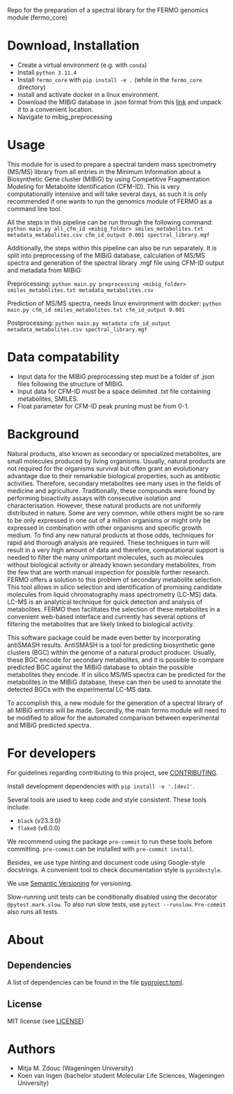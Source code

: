 Repo for the preparation of a spectral library for the FERMO genomics module (fermo_core)

Download, Installation
============

- Create a virtual environment (e.g. with `conda`)
- Install `python 3.11.4`
- Install `fermo_core` with `pip install -e .` (while in the `fermo_core` directory)
- Install and activate docker in a linux environment.
- Download the MIBiG database in .json format from this [link](https://mibig.secondarymetabolites.org/) and
unpack it to a convenient location.
- Navigate to mibig_preprocessing

Usage
====

This module for is used to prepare a spectral tandem mass spectrometry (MS/MS) library from all entries in the Minimum
Information about a Biosynthetic Gene cluster (MIBiG) by using Competitive Fragmentation Modeling for Metabolite
Identification (CFM-ID). This is very computationally intensive and will take several days, as such it is only
recommended if one wants to run the genomics module of FERMO as a command line tool.

All the steps in this pipeline can be run through the following command:
`python main.py all_cfm_id <mibig_folder> smiles_metabolites.txt metadata_metabolites.csv cfm_id_output 0.001
spectral_library.mgf`

Additionally, the steps within this pipeline can also be run separately. It is split into preprocessing of the
MIBiG database, calculation of MS/MS spectra and generation of the spectral library .mgf file using CFM-ID output
and metadata from MIBiG:

Preprocessing:
`python main.py preprocessing <mibig_folder> smiles_metabolites.txt metadata_metabolites.csv`

Prediction of MS/MS spectra, needs linux environment with docker:
`python main.py cfm_id smiles_metabolites.txt cfm_id_output 0.001`

Postprocessing:
`python main.py metadata cfm_id_output metadata_metabolites.csv spectral_library.mgf`

Data compatability
=====

- Input data for the MIBiG preprocessing step must be a folder of .json files following the structure of MIBiG.
- Input data for CFM-ID must be a space delimited .txt file containing metabolites, SMILES.
- Float parameter for CFM-ID peak pruning must be from 0-1.

Background
====

Natural products, also known as secondary or specialized metabolites, are small molecules produced by living organisms.
Usually, natural products are not required for the organisms survival but often grant an evolutionary advantage
due to their remarkable biological properties, such as antibiotic activities. Therefore, secondary metabolites see many
uses in the fields of medicine and agriculture. Traditionally, these compounds were found by performing bioactivity
assays with consecutive isolation and characterisation. However, these natural products are not uniformly distributed
in nature. Some are very common, while others might be so rare to be only expressed in one out of a million organisms
or might only be expressed in combination with other organisms and specific growth medium. To find any new natural
products at those odds, techniques for rapid and thorough analysis are required. These techniques in turn will result
in a very high amount of data and therefore, computational support is needed to filter the many unimportant molecules,
such as molecules without biological activity or already known secondary metabolites, from the few that are worth
manual inspection for possible further research.
FERMO offers a solution to this problem of secondary metabolite selection. This tool allows in silico selection and
identification of promising candidate molecules from liquid chromatography mass spectrometry (LC-MS) data. LC-MS is an
analytical technique for quick detection and analysis of metabolites. FERMO then facilitates the selection of these
metabolites in a convenient web-based interface and currently has several options of filtering the metabolites that
are likely linked to biological activity.

This software package could be made even better by incorporating antiSMASH results.  AntiSMASH is a tool
for predicting biosynthetic gene clusters (BGC) within the genome of a natural product producer. Usually, these BGC
encode for secondary metabolites, and it is possible to compare predicted BGC against the MIBiG database to obtain
the possible metabolites they encode. If in silico MS/MS spectra can be predicted for the metabolites in the MIBiG
database, these can then be used to annotate the detected BGCs with the experimental LC-MS data.

To accomplish this, a new module for the generation of a spectral library of all MIBiG entries will be made. Secondly,
the main fermo module will need to be modified to allow for the automated comparison between experimental and MIBiG
predicted spectra.

For developers
==============

For guidelines regarding contributing to this project, see
[CONTRIBUTING](CONTRIBUTING.md).

Install development dependencies with `pip install -e '.[dev]'`.

Several tools are used to keep code and style consistent.
These tools include:
- `black` (v23.3.0)
- `flake8` (v6.0.0)

We recommend using the package `pre-commit` to run these tools before committing.
`pre-commit` can be installed with `pre-commit install`.

Besides, we use type hinting and document code using Google-style docstrings.
A convenient tool to check documentation style is `pycodestyle`.

We use [Semantic Versioning](http://semver.org/) for versioning.

Slow-running unit tests can be conditionally disabled using the decorator
`@pytest.mark.slow`. To also run slow tests, use `pytest --runslow`. `Pre-commit`
also runs all tests.

About
=====

## Dependencies

A list of dependencies can be found in the file [pyproject.toml](pyproject.toml).

## License

MIT license (see [LICENSE](LICENSE.md))

Authors
=======

- Mitja M. Zdouc (Wageningen University)
- Koen van Ingen (bachelor student Molecular Life Sciences, Wageningen University)